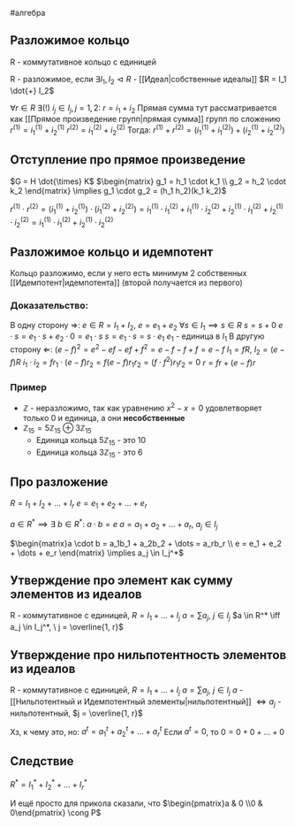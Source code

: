 #алгебра 
## Разложимое кольцо
R - коммутативное кольцо с единицей

R - разложимое, если $\exists I_1, I_2 \vartriangleleft R$ - [[Идеал|собственные идеалы]]
$R = I_1 \dot{+} I_2$

$\forall r \in R \ \exists(!) \ i_j \in I_j, j = 1, 2: \ r = i_1 + i_2$
Прямая сумма тут рассматривается как [[Прямое произведение групп|прямая сумма]] групп по сложению
$r^{(1)} = i_{1}^{(1)} + i_{2}^{(1)}$
$r^{(2)} = i_{1}^{(2)} + i_{2}^{(2)}$
Тогда: $r^{(1)} + r^{(2)} = (i_1^{(1)} + i_1^{(2)}) + (i_2^{(1)} + i_2^{(2)})$

## Отступление про прямое произведение
$G = H \dot{\times} K$
$\begin{matrix} g_1 = h_1 \cdot k_1 \\ g_2 = h_2 \cdot k_2 \end{matrix} \implies g_1 \cdot g_2 = (h_1 h_2)(k_1 k_2)$

$r^{(1)} \cdot r^{(2)} = (i_1^{(1)} + i_2^{(1)}) \cdot (i_1^{(2)} + i_2^{(2)}) = i_1^{(1)} \cdot i_1^{(2)} + i_1^{(1)} \cdot i_2^{(2)} + i_2^{(1)} \cdot i_1^{(2)} + i_2^{(1)} \cdot i_2^{(2)} = i_1^{(1)} \cdot i_1^{(2)} + i_2^{(1)} \cdot i_2^{(2)}$

## Разложимое кольцо и идемпотент
Кольцо разложимо, если у него есть минимум 2 собственных [[Идемпотент|идемпотента]] (второй получается из первого)

### Доказательство:
В одну сторону $\Rightarrow$:
	$e \in R = I_1 + I_2, \ e = e_1 + e_2$
	$\forall s \in I_1 \implies s \in R$
	$s = s + 0$
	$e \cdot s = e_1 \cdot s + e_2 \cdot 0 = e_1 \cdot s$
	$s = e_1 \cdot s = s \cdot e_1$
	$e_1$ - единица в $I_1$
В другую сторону $\Leftarrow$:
	$(e - f)^2 = e^2 - ef - ef + f^2 = e - f - f + f = e - f$
	$I_1 = fR, \ I_2 = (e - f)R$
	$i_1 \cdot i_2 = f r_1 \cdot (e - f) r_2 = f(e - f) r_1 r_2 = (f \cdot f^2) r_1 r_2 = 0$
	$r = fr + (e - f)r$

### Пример
- $\mathbb{Z}$ - неразложимо, так как уравнению $x^2 - x = 0$ удовлетворяет только 0 и единица, а они **несобственные**
- $\mathbb{Z}_{15} = 5\mathbb{Z}_{15} \oplus 3\mathbb{Z}_{15}$
	- Единица кольца $5 \mathbb{Z}_{15}$ - это 10
	- Единица кольца $3 \mathbb{Z}_{15}$ - это 6

## Про разложение
$R = I_1 + I_2 + \dots + I_r$
$e = e_1 + e_2 + \dots + e_r$

$a \in R^* \implies \exists \ b \in R^*: \ a \cdot b = e$
$a = a_1 + a_2 + \dots + a_r, \ a_j \in I_j$

$\begin{matrix}a \cdot b = a_1b_1 + a_2b_2 + \dots = a_rb_r \\ e = e_1 + e_2 + \dots + e_r \end{matrix} \implies a_j \in I_j^*$

## Утверждение про элемент как сумму элементов из идеалов
R - коммутативное с единицей, $R = I_1 + \dots + I_j$
$a = \sum a_j, \ j \in I_j$
$a \in R^* \iff a_j \in I_j^*, \ j = \overline{1, r}$

## Утверждение про нильпотентность элементов из идеалов
R - коммутативное с единицей, $R = I_1 + \dots + I_j$
$a = \sum a_j, \ j \in I_j$
$a$ - [[Нильпотентный и Идемпотентный элементы|нильпотентный]] $\iff a_j$ - нильпотентный, $j = \overline{1, r}$

Хз, к чему это, но:
$a^t = a_1^t + a_2^t + \dots + a_r^t$
Если $a^t = 0$, то $0 = 0 + 0 + \dots + 0$

## Следствие
$R^* = I_1^* + I_2^* + \dots + I_r^*$

И ещё просто для прикола сказали, что $\begin{pmatrix}a & 0 \\0 & 0\end{pmatrix} \cong P$